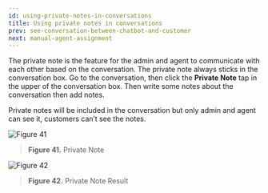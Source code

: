 ```yaml
---
id: using-private-notes-in-conversations
title: Using private notes in conversations
prev: see-conversation-between-chatbot-and-customer
next: manual-agent-assignment
---
```


The private note is the feature for the admin and agent to communicate with each other based on the conversation. The private note always sticks in the conversation box. Go to the conversation, then click the **Private Note** tap in the upper of the conversation box. Then write some notes about the conversation then add notes.

Private notes will be included in the conversation but only admin and agent can see it, customers can’t see the notes.

![Figure 41](/assets/images/products/kata-omnichat/image41.png)

> **Figure 41.** Private Note

![Figure 42](/assets/images/products/kata-omnichat/image42.png)

> **Figure 42.** Private Note Result
